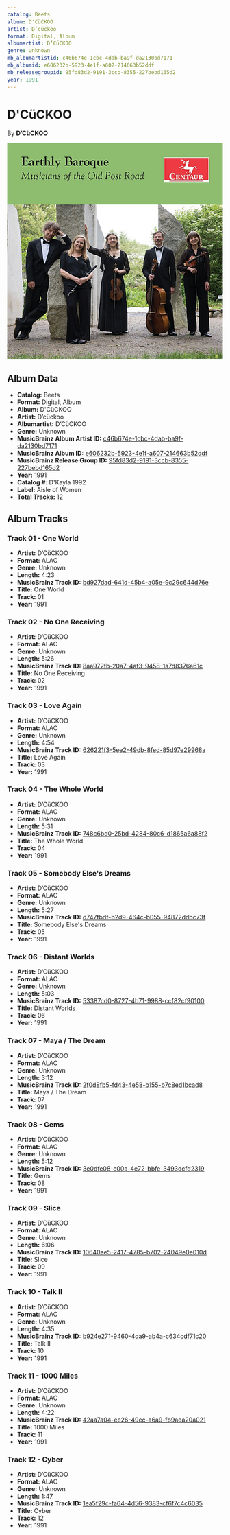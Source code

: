 ```yaml
---
catalog: Beets
album: D'CüCKOO
artist: D’cückoo
format: Digital, Album
albumartist: D’CüCKOO
genre: Unknown
mb_albumartistid: c46b674e-1cbc-4dab-ba9f-da2130bd7171
mb_albumid: e606232b-5923-4e1f-a607-214663b52ddf
mb_releasegroupid: 95fd83d2-9191-3ccb-8355-227bebd165d2
year: 1991
---
```


# D'CüCKOO

By **D’CüCKOO**

![](../../assets/beetscovers/D’cückoo-DCüCKOO.jpg)

## Album Data

- **Catalog:** Beets
- **Format:** Digital, Album
- **Album:** D'CüCKOO
- **Artist:** D’cückoo
- **Albumartist:** D’CüCKOO
- **Genre:** Unknown
- **MusicBrainz Album Artist ID:** [c46b674e-1cbc-4dab-ba9f-da2130bd7171](https://musicbrainz.org/artist/c46b674e-1cbc-4dab-ba9f-da2130bd7171)
- **MusicBrainz Album ID:** [e606232b-5923-4e1f-a607-214663b52ddf](https://musicbrainz.org/release/e606232b-5923-4e1f-a607-214663b52ddf)
- **MusicBrainz Release Group ID:** [95fd83d2-9191-3ccb-8355-227bebd165d2](https://musicbrainz.org/release-group/95fd83d2-9191-3ccb-8355-227bebd165d2)
- **Year:** 1991
- **Catalog #:** D'Kayla 1992
- **Label:** Aisle of Women
- **Total Tracks:** 12

## Album Tracks

### Track 01 - One World

- **Artist:** D’CüCKOO
- **Format:** ALAC
- **Genre:** Unknown
- **Length:** 4:23
- **MusicBrainz Track ID:** [bd927dad-641d-45b4-a05e-9c29c644d76e](https://musicbrainz.org/recording/bd927dad-641d-45b4-a05e-9c29c644d76e)
- **Title:** One World
- **Track:** 01
- **Year:** 1991

### Track 02 - No One Receiving

- **Artist:** D’CüCKOO
- **Format:** ALAC
- **Genre:** Unknown
- **Length:** 5:26
- **MusicBrainz Track ID:** [8aa972fb-20a7-4af3-9458-1a7d8376a61c](https://musicbrainz.org/recording/8aa972fb-20a7-4af3-9458-1a7d8376a61c)
- **Title:** No One Receiving
- **Track:** 02
- **Year:** 1991

### Track 03 - Love Again

- **Artist:** D’CüCKOO
- **Format:** ALAC
- **Genre:** Unknown
- **Length:** 4:54
- **MusicBrainz Track ID:** [626221f3-5ee2-49db-8fed-85d97e29968a](https://musicbrainz.org/recording/626221f3-5ee2-49db-8fed-85d97e29968a)
- **Title:** Love Again
- **Track:** 03
- **Year:** 1991

### Track 04 - The Whole World

- **Artist:** D’CüCKOO
- **Format:** ALAC
- **Genre:** Unknown
- **Length:** 5:31
- **MusicBrainz Track ID:** [748c6bd0-25bd-4284-80c6-d1865a6a88f2](https://musicbrainz.org/recording/748c6bd0-25bd-4284-80c6-d1865a6a88f2)
- **Title:** The Whole World
- **Track:** 04
- **Year:** 1991

### Track 05 - Somebody Else's Dreams

- **Artist:** D’CüCKOO
- **Format:** ALAC
- **Genre:** Unknown
- **Length:** 5:27
- **MusicBrainz Track ID:** [d747fbdf-b2d9-464c-b055-94872ddbc73f](https://musicbrainz.org/recording/d747fbdf-b2d9-464c-b055-94872ddbc73f)
- **Title:** Somebody Else's Dreams
- **Track:** 05
- **Year:** 1991

### Track 06 - Distant Worlds

- **Artist:** D’CüCKOO
- **Format:** ALAC
- **Genre:** Unknown
- **Length:** 5:03
- **MusicBrainz Track ID:** [53387cd0-8727-4b71-9988-ccf82cf90100](https://musicbrainz.org/recording/53387cd0-8727-4b71-9988-ccf82cf90100)
- **Title:** Distant Worlds
- **Track:** 06
- **Year:** 1991

### Track 07 - Maya / The Dream

- **Artist:** D’CüCKOO
- **Format:** ALAC
- **Genre:** Unknown
- **Length:** 3:12
- **MusicBrainz Track ID:** [2f0d8fb5-fd43-4e58-b155-b7c8ed1bcad8](https://musicbrainz.org/recording/2f0d8fb5-fd43-4e58-b155-b7c8ed1bcad8)
- **Title:** Maya / The Dream
- **Track:** 07
- **Year:** 1991

### Track 08 - Gems

- **Artist:** D’CüCKOO
- **Format:** ALAC
- **Genre:** Unknown
- **Length:** 5:12
- **MusicBrainz Track ID:** [3e0dfe08-c00a-4e72-bbfe-3493dcfd2319](https://musicbrainz.org/recording/3e0dfe08-c00a-4e72-bbfe-3493dcfd2319)
- **Title:** Gems
- **Track:** 08
- **Year:** 1991

### Track 09 - Slice

- **Artist:** D’CüCKOO
- **Format:** ALAC
- **Genre:** Unknown
- **Length:** 6:06
- **MusicBrainz Track ID:** [10640ae5-2417-4785-b702-24049e0e010d](https://musicbrainz.org/recording/10640ae5-2417-4785-b702-24049e0e010d)
- **Title:** Slice
- **Track:** 09
- **Year:** 1991

### Track 10 - Talk II

- **Artist:** D’CüCKOO
- **Format:** ALAC
- **Genre:** Unknown
- **Length:** 4:35
- **MusicBrainz Track ID:** [b924e271-9460-4da9-ab4a-c634cdf71c20](https://musicbrainz.org/recording/b924e271-9460-4da9-ab4a-c634cdf71c20)
- **Title:** Talk II
- **Track:** 10
- **Year:** 1991

### Track 11 - 1000 Miles

- **Artist:** D’CüCKOO
- **Format:** ALAC
- **Genre:** Unknown
- **Length:** 4:22
- **MusicBrainz Track ID:** [42aa7a04-ee26-49ec-a6a9-fb9aea20a021](https://musicbrainz.org/recording/42aa7a04-ee26-49ec-a6a9-fb9aea20a021)
- **Title:** 1000 Miles
- **Track:** 11
- **Year:** 1991

### Track 12 - Cyber

- **Artist:** D’CüCKOO
- **Format:** ALAC
- **Genre:** Unknown
- **Length:** 1:47
- **MusicBrainz Track ID:** [1ea5f29c-fa64-4d56-9383-cf6f7c4c6035](https://musicbrainz.org/recording/1ea5f29c-fa64-4d56-9383-cf6f7c4c6035)
- **Title:** Cyber
- **Track:** 12
- **Year:** 1991

